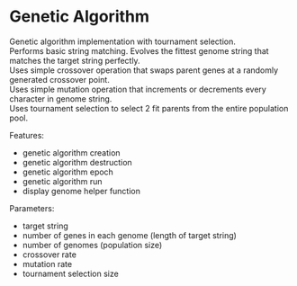 Genetic Algorithm
=================

Genetic algorithm implementation with tournament selection.  
Performs basic string matching. Evolves the fittest genome string that matches the target string perfectly.  
Uses simple crossover operation that swaps parent genes at a randomly generated crossover point.  
Uses simple mutation operation that increments or decrements every character in genome string.   
Uses tournament selection to select 2 fit parents from the entire population pool.

Features:
* genetic algorithm creation
* genetic algorithm destruction
* genetic algorithm epoch
* genetic algorithm run
* display genome helper function

Parameters:
* target string
* number of genes in each genome (length of target string)
* number of genomes (population size)
* crossover rate
* mutation rate
* tournament selection size
